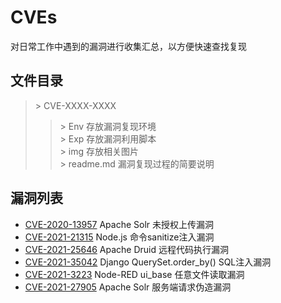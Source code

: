 # CVEs

对日常工作中遇到的漏洞进行收集汇总，以方便快速查找复现

## 文件目录
> \> CVE-XXXX-XXXX
>> \> Env 存放漏洞复现环境  
>> \> Exp 存放漏洞利用脚本  
>> \> img 存放相关图片  
>> \> readme.md 漏洞复现过程的简要说明

## 漏洞列表

* [CVE-2020-13957](CVE-2020-13957/) Apache Solr 未授权上传漏洞
* [CVE-2021-21315](CVE-2021-21315/) Node.js 命令sanitize注入漏洞
* [CVE-2021-25646](CVE-2021-25646/) Apache Druid 远程代码执行漏洞
* [CVE-2021-35042](CVE-2021-35042/) Django QuerySet.order_by() SQL注入漏洞
* [CVE-2021-3223](CVE-2021-3223/) Node-RED ui_base 任意文件读取漏洞
* [CVE-2021-27905](CVE-2021-27905/) Apache Solr 服务端请求伪造漏洞
